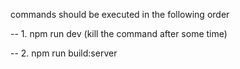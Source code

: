 commands should be executed in the following order

-- 1. npm run dev (kill the command after some time)

-- 2. npm run build:server
